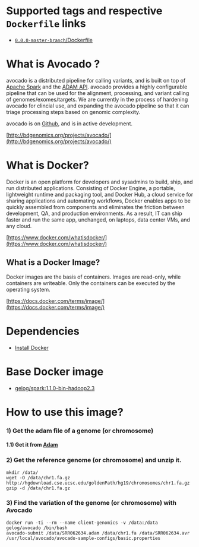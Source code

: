 # Supported tags and respective `Dockerfile` links
- [`0.0.0-master-branch`/Dockerfile](https://github.com/GELOG/docker-ubuntu-avocado/blob/0.0.0-master-branch/Dockerfile)

# What is Avocado ?
avocado is a distributed pipeline for calling variants, and is built on top of [Apache Spark](http://spark.apache.org/) and the [ADAM API](http://bdgenomics.org/projects/adam/). avocado provides a highly configurable pipeline that can be used for the alignment, processing, and variant calling of genomes/exomes/targets. We are currently in the process of hardening avocado for clincial use, and expanding the avocado pipeline so that it can triage processing steps based on genomic complexity.

avocado is on [Github](https://github.com/bigdatagenomics/avocado), and is in active development.

[http://bdgenomics.org/projects/avocado/](http://bdgenomics.org/projects/avocado/)

# What is Docker?
Docker is an open platform for developers and sysadmins to build, ship, and run distributed applications. Consisting of Docker Engine, a portable, lightweight runtime and packaging tool, and Docker Hub, a cloud service for sharing applications and automating workflows, Docker enables apps to be quickly assembled from components and eliminates the friction between development, QA, and production environments. As a result, IT can ship faster and run the same app, unchanged, on laptops, data center VMs, and any cloud.

[https://www.docker.com/whatisdocker/](https://www.docker.com/whatisdocker/)

## What is a Docker Image?
Docker images are the basis of containers. Images are read-only, while containers are writeable. Only the containers can be executed by the operating system.

[https://docs.docker.com/terms/image/](https://docs.docker.com/terms/image/)

# Dependencies
* [Install Docker](https://docs.docker.com/installation/)

# Base Docker image
* [gelog/spark:1.1.0-bin-hadoop2.3](https://registry.hub.docker.com/u/gelog/spark/)

# How to use this image?
### 1) Get the adam file of a genome (or chromosome) 
#### 1.1) Get it from [Adam](https://github.com/GELOG/docker-ubuntu-adam)

### 2) Get the reference genome (or chromosome) and unzip it. 
    mkdir /data/
    wget -O /data/chr1.fa.gz http://hgdownload.cse.ucsc.edu/goldenPath/hg19/chromosomes/chr1.fa.gz
    gzip -d /data/chr1.fa.gz
### 3) Find the variation of the genome (or chromosome) with Avocado
    docker run -ti --rm --name client-genomics -v /data:/data gelog/avocado /bin/bash
    avocado-submit /data/SRR062634.adam /data/chr1.fa /data/SRR062634.avr /usr/local/avocado/avocado-sample-configs/basic.properties
